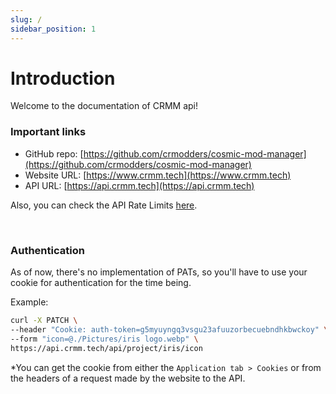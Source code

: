 ```yaml
---
slug: /
sidebar_position: 1
---
```


# Introduction

Welcome to the documentation of CRMM api!

### Important links
- GitHub repo: [https://github.com/crmodders/cosmic-mod-manager](https://github.com/crmodders/cosmic-mod-manager)
- Website URL: [https://www.crmm.tech](https://www.crmm.tech)
- API URL: [https://api.crmm.tech](https://api.crmm.tech)

Also, you can check the API Rate Limits [here](https://github.com/CRModders/cosmic-mod-manager/blob/main/packages/backend/middleware/rate-limit/limits.ts).

<br />

### Authentication

As of now, there's no implementation of PATs, so you'll have to use your cookie for authentication for the time being.

Example:
```bash
curl -X PATCH \
--header "Cookie: auth-token=g5myuyngq3vsgu23afuuzorbecuebndhkbwckoy" \
--form "icon=@./Pictures/iris logo.webp" \
https://api.crmm.tech/api/project/iris/icon
```

*You can get the cookie from either the `Application tab > Cookies` or from the headers of a request made by the website to the API.
